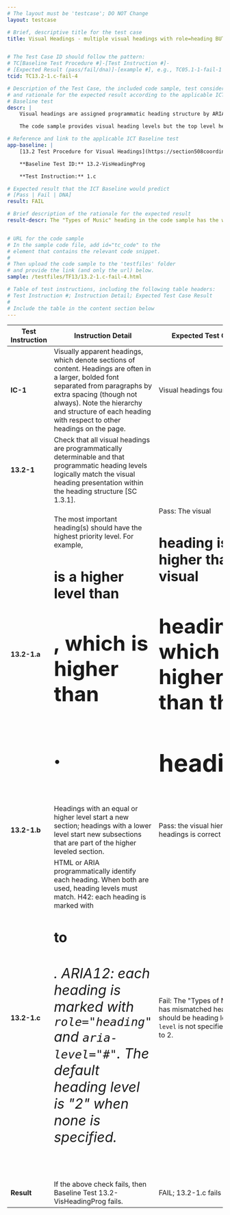 ```yaml
---
# The layout must be 'testcase'; DO NOT Change
layout: testcase

# Brief, descriptive title for the test case
title: Visual Headings - multiple visual headings with role=heading BUT aria-level is not defined


# The Test Case ID should follow the pattern:
# TC[Baseline Test Procedure #]-[Test Instruction #]-
# [Expected Result (pass/fail/dna)]-[example #], e.g., TC05.1-1-fail-1
tcid: TC13.2-1.c-fail-4

# Description of the Test Case, the included code sample, test considerations,
# and rationale for the expected result according to the applicable ICT
# Baseline test
descr: |
    Visual headings are assigned programmatic heading structure by ARIA <code>role="heading"</code>. The first heading is the highest level heading and does not have <code>aria-level="#"</code> so it defaults to level "2". 

    The code sample provides visual heading levels but the top level heading is at level 2. It should be at level 1. A successful test should identify a FAIL against Baseline 13.2 Visual Headings.

# Reference and link to the applicable ICT Baseline test
app-baseline: |
    [13.2 Test Procedure for Visual Headings](https://section508coordinators.github.io/ICTTestingBaseline/13Structure.html#132-test-procedure-for-visual-headings)

    **Baseline Test ID:** 13.2-VisHeadingProg

    **Test Instruction:** 1.c

# Expected result that the ICT Baseline would predict
# [Pass | Fail | DNA]
result: FAIL

# Brief description of the rationale for the expected result
result-descr: The "Types of Music" heading in the code sample has the wrong heading level. (The heading level should be "1". ARIA heading level is not specified and defaults to "2".)


# URL for the code sample
# In the sample code file, add id="tc_code" to the
# element that contains the relevant code snippet.
#
# Then upload the code sample to the 'testfiles' folder
# and provide the link (and only the url) below.
sample: /testfiles/TF13/13.2-1.c-fail-4.html

# Table of test instructions, including the following table headers:
# Test Instruction #; Instruction Detail; Expected Test Case Result
#
# Include the table in the content section below
---
```

| Test Instruction | Instruction Detail | Expected Test Case Result |
|------------------|--------------------|---------------------------|
| **IC-1** | Visually apparent headings, which denote sections of content. Headings are often in a larger, bolded font separated from paragraphs by extra spacing (though not always). Note the hierarchy and structure of each heading with respect to other headings on the page. | Visual headings found. |
| **13.2-1** | Check that all visual headings are programmatically determinable and that programmatic heading levels logically match the visual heading presentation within the heading structure [SC 1.3.1]. |  | 
| **13.2-1.a** | The most important heading(s) should have the highest priority level. For example, <code><h1></code> is a higher level than <code><h2></code>, which is higher than <code><h3></code>. | Pass: The visual <code><h1></code> heading is higher than the visual <code><h2></code> heading, which is higher than the <code><h3></code> headings. |
| **13.2-1.b** | Headings with an equal or higher level start a new section; headings with a lower level start new subsections that are part of the higher leveled section.  | Pass: the visual hierarchy of the headings is correct |
| **13.2-1.c** | HTML or ARIA programmatically identify each heading. When both are used, heading levels must match. H42: each heading is marked with <code><h1></code> to <code><h6></code>. ARIA12: each heading is marked with <code>role="heading"</code> and <code>aria-level="#"</code>. The default heading level is "2" when none is specified. | Fail: The "Types of Music" heading has mismatched heading levels. It should be heading level 1 but <code>aria-level</code> is not specified so it defaults to 2. |
| **Result** | If the above check fails, then Baseline Test 13.2-VisHeadingProg fails. | FAIL; 13.2-1.c fails |
